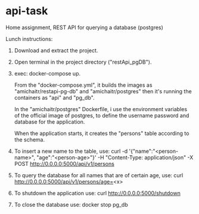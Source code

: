 # api-task
Home assignment, REST API for querying a database (postgres)

Lunch instructions:

1. Download and extract the project.

2. Open terminal in the project directory ("restApi_pgDB").

3. exec: docker-compose up.

   From the "docker-compose.yml", it builds the images as "amichaitr/restapi-pg-db" and "amichaitr/postgres" then it's running the containers as "api" and "pg_db".
   
   In the "amichaitr/postgres" Dockerfile, i use the environment variables of the official image of postgres, to define the username password and database for the application.
   
   When the application starts, it creates the "persons" table according to the schema.
   
4. To insert a new name to the table, use:
curl -d '{"name":"\<person-name\>", "age":"\<person-age\>"}' -H "Content-Type: application/json" -X POST http://0.0.0.0:5000/api/v1/persons
  
5. To query the database for all names that are of certain age, use:
curl  http://0.0.0.0:5000/api/v1/persons/age=<x\>
  
6. To shutdown the application use:
curl  http://0.0.0.0:5000/shutdown

7. To close the database use:
docker stop pg_db
  


